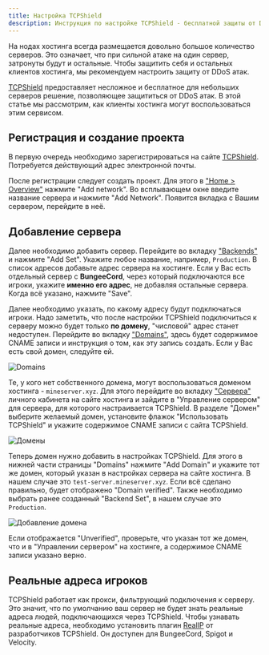 ```yaml
---
title: Настройка TCPShield
description: Инструкция по настройке TCPShield - бесплатной защиты от DDoS.
---
```


На нодах хостинга всегда размещается довольно большое количество серверов. Это означает, что при сильной атаке на один сервер, затронуты будут и остальные. Чтобы защитить себя и остальных клиентов хостинга, мы рекомендуем настроить защиту от DDoS атак.

[TCPShield](https://tcpshield.com) предоставляет несложное и бесплатное для небольших серверов решение, позволяющее защититься от DDoS атак. В этой статье мы рассмотрим, как клиенты хостинга могут воспользоваться этим сервисом.

## Регистрация и создание проекта
В первую очередь необходимо зарегистрироваться на сайте [TCPShield](https://tcpshield.com). Потребуется действующий адрес электронной почты.

После регистрации следует создать проект. Для этого в ["Home > Overview"](https://panel.tcpshield.com/dashboard/overview) нажмите "Add network". Во всплывающем окне введите название сервера и нажмите "Add Network". Появится вкладка с Вашим сервером, перейдите в неё.

## Добавление сервера
Далее необходимо добавить сервер. Перейдите во вкладку ["Backends"](https://panel.tcpshield.com/networks/backends) и нажмите "Add Set". Укажите любое название, например, `Production`. В список адресов добавьте адрес сервера на хостинге. Если у Вас есть отдельный сервер с **BungeeCord**, через который подключаются все игроки, укажите **именно его адрес**, не добавляя остальные сервера. Когда всё указано, нажмите "Save".

Далее необходимо указать, по какому адресу будут подключаться игроки. Надо заметить, что после настройки TCPShield подключиться к серверу можно будет только **по домену**, "числовой" адрес станет недоступен. Перейдите во вкладку ["Domains"](https://panel.tcpshield.com/networks/manage), здесь будет содержимое CNAME записи и инструкция о том, как эту запись создать. Если у Вас есть свой домен, следуйте ей.

![Domains](https://img.share.superhub.xyz/devo5g.png)

Те, у кого нет собственного домена, могут воспользоваться доменом хостинга - `mineserver.xyz`. Для этого перейдите во вкладку ["Сервера"](https://superhub.host/account/servers) личного кабинета на сайте хостинга и зайдите в "Управление сервером" для сервера, для которого настраивается TCPShield. В разделе "Домен" выберите желаемый домен, установите флажок "Использовать TCPShield" и укажите содержимое CNAME записи с сайта TCPShield.

![Домены](https://img.share.superhub.xyz/rvdnk0.png)

Теперь домен нужно добавить в настройках TCPShield. Для этого в нижней части страницы "Domains" нажмите "Add Domain" и укажите тот же домен, который указан в настройках сервера на сайте хостинга. В нашем случае это `test-server.mineserver.xyz`. Если всё сделано правильно, будет отображено "Domain verified". Также необходимо выбрать ранее созданный "Backend Set", в нашем случае это `Production`.

![Добавление домена](https://img.share.superhub.xyz/iks1qg.png)

Если отображается "Unverified", проверьте, что указан тот же домен, что и в "Управлении сервером" на хостинге, а содержимое CNAME записи указано верно.

## Реальные адреса игроков
TCPShield работает как прокси, фильтрующий подключения к серверу. Это значит, что по умолчанию ваш сервер не будет знать реальные адреса людей, подключающихся через TCPShield. Чтобы узнавать реальные адреса, необходимо установить плагин [RealIP](https://github.com/TCPShield/RealIP/releases) от разработчиков TCPShield. Он доступен для BungeeCord, Spigot и Velocity.